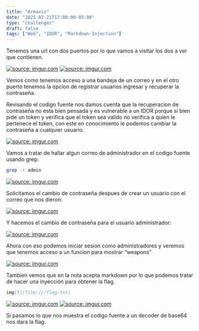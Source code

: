 ```yaml
---
title: "Armaxis"
date: "2025-02-21T17:00:00-05:00"
type: "challenges"
draft: false
tags: ["Web", "IDOR", "Markdown-Injection"]
---
```


Tenemos una url con dos puertos por lo que vamos a visitar los dos a ver que contienen.

<a href="https://imgur.com/INILlbn"><img src="https://i.imgur.com/INILlbn.png" title="source: imgur.com" /></a>
<a href="https://imgur.com/0DFM6yL"><img src="https://i.imgur.com/0DFM6yL.png" title="source: imgur.com" /></a>

Vemos como tenemos acceso a una bandeja de un correo y en el otro puerto tenemos la opcion de registrar usuarios ingresar y recuperar la contraseña.

Revisando el codigo fuente nos damos cuenta que la recuperacion de contraseña no esta bien pensada y es vulnerable a un IDOR porque si bien pide un token y verifica que el token sea valido no verifica a quien le pertenece el token, con este en conocimiento le podemos cambiar la contraseña a cualquier usuario.

<a href="https://imgur.com/NgmrWjW"><img src="https://i.imgur.com/NgmrWjW.png" title="source: imgur.com" /></a>

Vamos a tratar de hallar algun correo de administrador en el codigo fuente usando grep:

```bash
grep -r admin
```

<a href="https://imgur.com/Pz55VjH"><img src="https://i.imgur.com/Pz55VjH.png" title="source: imgur.com" /></a>

Solicitamos el cambio de contraseña despues de crear un usuario con el correo que nos dieron:

<a href="https://imgur.com/FpSi3nd"><img src="https://i.imgur.com/FpSi3nd.png" title="source: imgur.com" /></a>

Y hacemos el cambio de contraseña para el usuario administrador:

<a href="https://imgur.com/qw2z1SF"><img src="https://i.imgur.com/qw2z1SF.png" title="source: imgur.com" /></a>

Ahora con eso podemos iniciar sesion como administradores y veremos que tenemos acceso a un funcion para mostrar “weapons”

<a href="https://imgur.com/lAJ1HvJ"><img src="https://i.imgur.com/lAJ1HvJ.png" title="source: imgur.com" /></a>

Tambien vemos que en la nota acepta markdown por lo que podemos tratar de hacer una inyección para obtener la flag.

```markdown
img[!](file:///flag.txt)
```

<a href="https://imgur.com/qav1aoI"><img src="https://i.imgur.com/qav1aoI.png" title="source: imgur.com" /></a>
<a href="https://imgur.com/hRyzZEA"><img src="https://i.imgur.com/hRyzZEA.png" title="source: imgur.com" /></a>

Si pasamos lo que nos muestra el codigo fuente a un decoder de base64 nos dara la flag.
